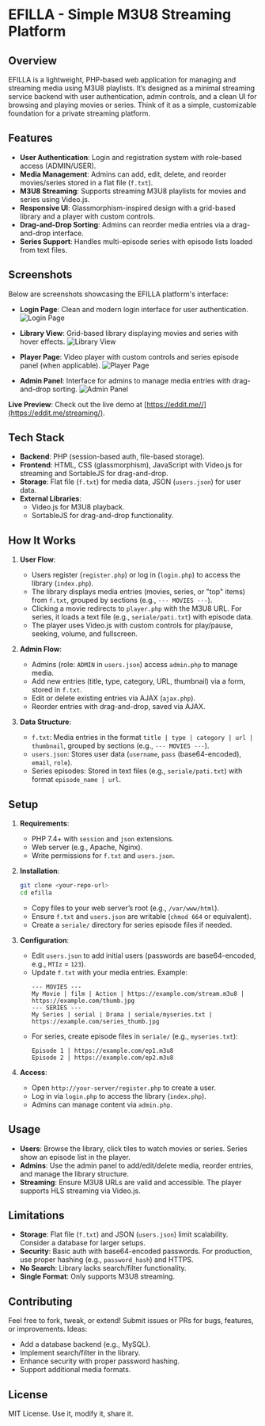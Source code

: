 # EFILLA - Simple M3U8 Streaming Platform

## Overview
EFILLA is a lightweight, PHP-based web application for managing and streaming media using M3U8 playlists. It’s designed as a minimal streaming service backend with user authentication, admin controls, and a clean UI for browsing and playing movies or series. Think of it as a simple, customizable foundation for a private streaming platform.

## Features
- **User Authentication**: Login and registration system with role-based access (ADMIN/USER).
- **Media Management**: Admins can add, edit, delete, and reorder movies/series stored in a flat file (`f.txt`).
- **M3U8 Streaming**: Supports streaming M3U8 playlists for movies and series using Video.js.
- **Responsive UI**: Glassmorphism-inspired design with a grid-based library and a player with custom controls.
- **Drag-and-Drop Sorting**: Admins can reorder media entries via a drag-and-drop interface.
- **Series Support**: Handles multi-episode series with episode lists loaded from text files.

## Screenshots
Below are screenshots showcasing the EFILLA platform's interface:

- **Login Page**: Clean and modern login interface for user authentication.
  ![Login Page](https://i.imgur.com/09ljdmb.png)

- **Library View**: Grid-based library displaying movies and series with hover effects.
  ![Library View](https://i.imgur.com/LTutIhp.png)

- **Player Page**: Video player with custom controls and series episode panel (when applicable).
  ![Player Page](https://i.imgur.com/ufUFiWI.jpeg)

- **Admin Panel**: Interface for admins to manage media entries with drag-and-drop sorting.
  ![Admin Panel](https://i.imgur.com/owBaMW3.png)

**Live Preview**: Check out the live demo at [https://eddit.me//](https://eddit.me/streaming/).

## Tech Stack
- **Backend**: PHP (session-based auth, file-based storage).
- **Frontend**: HTML, CSS (glassmorphism), JavaScript with Video.js for streaming and SortableJS for drag-and-drop.
- **Storage**: Flat file (`f.txt`) for media data, JSON (`users.json`) for user data.
- **External Libraries**:
  - Video.js for M3U8 playback.
  - SortableJS for drag-and-drop functionality.

## How It Works
1. **User Flow**:
   - Users register (`register.php`) or log in (`login.php`) to access the library (`index.php`).
   - The library displays media entries (movies, series, or "top" items) from `f.txt`, grouped by sections (e.g., `--- MOVIES ---`).
   - Clicking a movie redirects to `player.php` with the M3U8 URL. For series, it loads a text file (e.g., `seriale/pati.txt`) with episode data.
   - The player uses Video.js with custom controls for play/pause, seeking, volume, and fullscreen.

2. **Admin Flow**:
   - Admins (role: `ADMIN` in `users.json`) access `admin.php` to manage media.
   - Add new entries (title, type, category, URL, thumbnail) via a form, stored in `f.txt`.
   - Edit or delete existing entries via AJAX (`ajax.php`).
   - Reorder entries with drag-and-drop, saved via AJAX.

3. **Data Structure**:
   - `f.txt`: Media entries in the format `title | type | category | url | thumbnail`, grouped by sections (e.g., `--- MOVIES ---`).
   - `users.json`: Stores user data (`username`, `pass` (base64-encoded), `email`, `role`).
   - Series episodes: Stored in text files (e.g., `seriale/pati.txt`) with format `episode_name | url`.

## Setup
1. **Requirements**:
   - PHP 7.4+ with `session` and `json` extensions.
   - Web server (e.g., Apache, Nginx).
   - Write permissions for `f.txt` and `users.json`.

2. **Installation**:
   ```bash
   git clone <your-repo-url>
   cd efilla
   ```
   - Copy files to your web server’s root (e.g., `/var/www/html`).
   - Ensure `f.txt` and `users.json` are writable (`chmod 664` or equivalent).
   - Create a `seriale/` directory for series episode files if needed.

3. **Configuration**:
   - Edit `users.json` to add initial users (passwords are base64-encoded, e.g., `MTIz` = `123`).
   - Update `f.txt` with your media entries. Example:
     ```
     --- MOVIES ---
     My Movie | film | Action | https://example.com/stream.m3u8 | https://example.com/thumb.jpg
     --- SERIES ---
     My Series | serial | Drama | seriale/myseries.txt | https://example.com/series_thumb.jpg
     ```
   - For series, create episode files in `seriale/` (e.g., `myseries.txt`):
     ```
     Episode 1 | https://example.com/ep1.m3u8
     Episode 2 | https://example.com/ep2.m3u8
     ```

4. **Access**:
   - Open `http://your-server/register.php` to create a user.
   - Log in via `login.php` to access the library (`index.php`).
   - Admins can manage content via `admin.php`.

## Usage
- **Users**: Browse the library, click tiles to watch movies or series. Series show an episode list in the player.
- **Admins**: Use the admin panel to add/edit/delete media, reorder entries, and manage the library structure.
- **Streaming**: Ensure M3U8 URLs are valid and accessible. The player supports HLS streaming via Video.js.

## Limitations
- **Storage**: Flat file (`f.txt`) and JSON (`users.json`) limit scalability. Consider a database for larger setups.
- **Security**: Basic auth with base64-encoded passwords. For production, use proper hashing (e.g., `password_hash`) and HTTPS.
- **No Search**: Library lacks search/filter functionality.
- **Single Format**: Only supports M3U8 streaming.

## Contributing
Feel free to fork, tweak, or extend! Submit issues or PRs for bugs, features, or improvements. Ideas:
- Add a database backend (e.g., MySQL).
- Implement search/filter in the library.
- Enhance security with proper password hashing.
- Support additional media formats.

## License
MIT License. Use it, modify it, share it.
